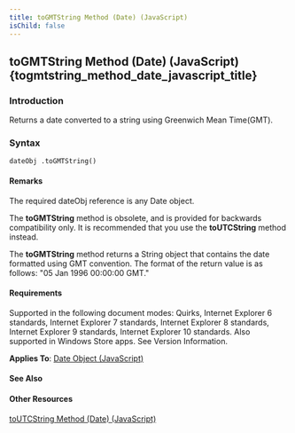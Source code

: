 ```yaml
---
title: toGMTString Method (Date) (JavaScript)
isChild: false
---
```


## toGMTString Method (Date) (JavaScript) {togmtstring_method_date_javascript_title}

### Introduction 

 Returns a date converted to a string using Greenwich Mean Time(GMT).

### Syntax 

```
dateObj .toGMTString()
```

#### Remarks 

<div id="languageReferenceRemarksSection" class="section" name="collapseableSection" style="">
  <p xmlns:util="util">
    The required <span class="parameter" sdata="paramReference">dateObj</span> reference is any <span sdata="langKeyword" value="Date"><span class="keyword">Date</span></span> object.
  </p>
  <p xmlns:util="util">
    The <b>toGMTString</b> method is obsolete, and is provided for backwards compatibility only. It is recommended that you use the <b>toUTCString</b> method instead.
  </p>
  <p xmlns:util="util">
    The <b>toGMTString</b> method returns a <span sdata="langKeyword" value="String"><span class="keyword">String</span></span> object that contains the date formatted using GMT convention. The
    format of the return value is as follows: "05 Jan 1996 00:00:00 GMT."
  </p>
</div>

#### Requirements 

<div id="requirementsTitleSection" class="section" name="collapseableSection" style="">
  <p xmlns:util="util"></p>
  <p>
    Supported in the following document modes: Quirks, Internet Explorer 6 standards, Internet Explorer 7 standards, Internet Explorer 8 standards, Internet Explorer 9 standards, Internet Explorer 10
    standards. Also supported in Windows Store apps. See Version Information.
  </p>
  <p xmlns:util="util">
    <b>Applies To</b>: <span sdata="link"><a href="ce2202bb-7ec9-4f5a-bf48-3a04feff283e.htm">Date Object (JavaScript)</a></span>
  </p>
</div>

#### See Also 

<div id="seeAlsoSection" class="section" name="collapseableSection" style="">
  <h4 class="subHeading">
    Other Resources
  </h4>
  <div class="seeAlsoStyle">
    <span sdata="link" xmlns:util="util"><a href="eb0983ed-7884-42fa-a2cc-de92b3111207.htm">toUTCString Method (Date) (JavaScript)</a></span>
  </div>
</div>

